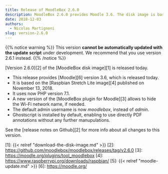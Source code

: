 ```yaml
---
title: Release of MoodleBox 2.6.0
description: MoodleBox 2.6.0 provides Moodle 3.6. The disk image is based on Raspbian Stretch Lite of November 13, 2018.
date: 2018-12-03
authors:
  - Nicolas Martignoni
slug: version-2.6.0
---
```


{{% notice warning %}}
This version __cannot be automatically updated with the update script__ under development. We recommend that you use version 2.6.1 instead.
{{% /notice %}}

[Version 2.6.0][2] of the [MoodleBox disk image][1] is released today.

  - This release provides [Moodle][6] version 3.6, which is released today.
  - It is based on the [Raspbian Stretch Lite image][4] published on November 13, 2018.
  - It uses now PHP version 7.1.
  - A new version of the [MoodleBox plugin for Moodle][3] allows to hide the Wi-Fi network name, if needed.
  - The default admin username is now _moodlebox_, instead of _admin_.
  - Ghostscript is installed by default, enabling to use directly PDF annotations without any further manupulations.

See the [release notes on Github][2] for more info about all changes to this version.

 [1]: {{< relref "download-the-disk-image.md" >}}
 [2]: https://github.com/moodlebox/moodlebox/releases/tag/v2.6.0
 [3]: https://moodle.org/plugins/tool_moodlebox
 [4]: https://www.raspberrypi.org/downloads/raspbian/
 [5]: {{< relref "moodle-update.md" >}}
 [6]: https://moodle.org/
